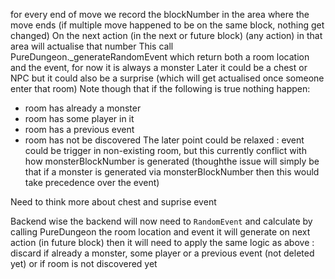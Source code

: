 for every end of move
we record the blockNumber in the area where the move ends
(if multiple move happened to be on the same block, nothing get changed)
On the next action (in the next or future block) (any action) in that area will actualise that number
This call PureDungeon._generateRandomEvent which return both a room location and the event, for now it is always a monster
Later it could be a chest or NPC but it could also be a surprise (which will get actualised once someone enter that room)
Note though that if the following is true nothing happen:
- room has already a monster 
- room has some player in it 
- room has a previous event 
- room has not be discovered
The later point could be relaxed : event could be trigger in non-existing room, but this currently conflict with how monsterBlockNumber is generated (thoughthe issue will simply be that if a monster is generated via monsterBlockNumber then this would take precedence over the event)

Need to think more about chest and suprise event

Backend wise
the backend will now need to `RandomEvent` and calculate by calling PureDungeon the room location and event it will generate on next action (in future block)
then it will need to apply the same logic as above : discard if already a monster, some player or a previous event (not deleted yet) or if room is not discovered yet

